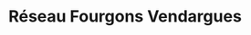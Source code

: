 ---
title: "Réseau Fourgons Vendargues"
url: /vendargues/reseau-fourgons-vendargues/
shop: Wohnwagen
---